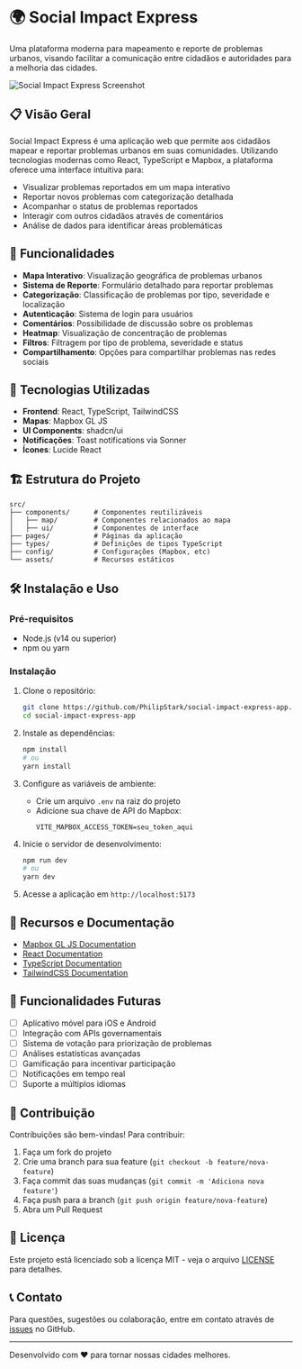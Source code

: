 # 🌍 Social Impact Express

Uma plataforma moderna para mapeamento e reporte de problemas urbanos, visando facilitar a comunicação entre cidadãos e autoridades para a melhoria das cidades.

![Social Impact Express Screenshot](https://via.placeholder.com/800x400?text=Social+Impact+Express)

## 📋 Visão Geral

Social Impact Express é uma aplicação web que permite aos cidadãos mapear e reportar problemas urbanos em suas comunidades. Utilizando tecnologias modernas como React, TypeScript e Mapbox, a plataforma oferece uma interface intuitiva para:

- Visualizar problemas reportados em um mapa interativo
- Reportar novos problemas com categorização detalhada
- Acompanhar o status de problemas reportados
- Interagir com outros cidadãos através de comentários
- Análise de dados para identificar áreas problemáticas

## 🚀 Funcionalidades

- **Mapa Interativo**: Visualização geográfica de problemas urbanos
- **Sistema de Reporte**: Formulário detalhado para reportar problemas
- **Categorização**: Classificação de problemas por tipo, severidade e localização
- **Autenticação**: Sistema de login para usuários
- **Comentários**: Possibilidade de discussão sobre os problemas
- **Heatmap**: Visualização de concentração de problemas
- **Filtros**: Filtragem por tipo de problema, severidade e status
- **Compartilhamento**: Opções para compartilhar problemas nas redes sociais

## 🔧 Tecnologias Utilizadas

- **Frontend**: React, TypeScript, TailwindCSS
- **Mapas**: Mapbox GL JS
- **UI Components**: shadcn/ui
- **Notificações**: Toast notifications via Sonner
- **Ícones**: Lucide React

## 🏗️ Estrutura do Projeto

```
src/
├── components/      # Componentes reutilizáveis
│   ├── map/         # Componentes relacionados ao mapa
│   ├── ui/          # Componentes de interface
├── pages/           # Páginas da aplicação
├── types/           # Definições de tipos TypeScript
├── config/          # Configurações (Mapbox, etc)
└── assets/          # Recursos estáticos
```

## 🛠️ Instalação e Uso

### Pré-requisitos

- Node.js (v14 ou superior)
- npm ou yarn

### Instalação

1. Clone o repositório:
   ```bash
   git clone https://github.com/PhilipStark/social-impact-express-app.git
   cd social-impact-express-app
   ```

2. Instale as dependências:
   ```bash
   npm install
   # ou
   yarn install
   ```

3. Configure as variáveis de ambiente:
   - Crie um arquivo `.env` na raiz do projeto
   - Adicione sua chave de API do Mapbox:
     ```
     VITE_MAPBOX_ACCESS_TOKEN=seu_token_aqui
     ```

4. Inicie o servidor de desenvolvimento:
   ```bash
   npm run dev
   # ou
   yarn dev
   ```

5. Acesse a aplicação em `http://localhost:5173`

## 📝 Recursos e Documentação

- [Mapbox GL JS Documentation](https://docs.mapbox.com/mapbox-gl-js/api/)
- [React Documentation](https://reactjs.org/docs/getting-started.html)
- [TypeScript Documentation](https://www.typescriptlang.org/docs/)
- [TailwindCSS Documentation](https://tailwindcss.com/docs)

## 📱 Funcionalidades Futuras

- [ ] Aplicativo móvel para iOS e Android
- [ ] Integração com APIs governamentais
- [ ] Sistema de votação para priorização de problemas
- [ ] Análises estatísticas avançadas
- [ ] Gamificação para incentivar participação
- [ ] Notificações em tempo real
- [ ] Suporte a múltiplos idiomas

## 👥 Contribuição

Contribuições são bem-vindas! Para contribuir:

1. Faça um fork do projeto
2. Crie uma branch para sua feature (`git checkout -b feature/nova-feature`)
3. Faça commit das suas mudanças (`git commit -m 'Adiciona nova feature'`)
4. Faça push para a branch (`git push origin feature/nova-feature`)
5. Abra um Pull Request

## 📄 Licença

Este projeto está licenciado sob a licença MIT - veja o arquivo [LICENSE](LICENSE) para detalhes.

## 📞 Contato

Para questões, sugestões ou colaboração, entre em contato através de [issues](https://github.com/PhilipStark/social-impact-express-app/issues) no GitHub.

---

Desenvolvido com ❤️ para tornar nossas cidades melhores.
